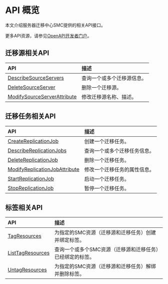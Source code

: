 # API 概览

本文介绍服务器迁移中心SMC提供的相关API接口。

更多API资源，请参见[OpenAPI开发者门户](https://next.api.aliyun.com/api/smc/2019-06-01)。

## 迁移源相关API

|API|描述|
|:--|:-|
|[DescribeSourceServers](/cn.zh-CN/API参考/迁移源/DescribeSourceServers.md)|查询一个或多个迁移源信息。|
|[DeleteSourceServer](/cn.zh-CN/API参考/迁移源/DeleteSourceServer.md)|删除一个迁移源。|
|[ModifySourceServerAttribute](/cn.zh-CN/API参考/迁移源/ModifySourceServerAttribute.md)|修改迁移源名称、描述。|

## 迁移任务相关API

|API|描述|
|:--|:-|
|[CreateReplicationJob](/cn.zh-CN/API参考/迁云任务/CreateReplicationJob.md)|创建一个迁移任务。|
|[DescribeReplicationJobs](/cn.zh-CN/API参考/迁云任务/DescribeReplicationJobs.md)|查询一个或多个迁移任务信息。|
|[DeleteReplicationJob](/cn.zh-CN/API参考/迁云任务/DeleteReplicationJob.md)|删除一个迁移任务。|
|[ModifyReplicationJobAttribute](/cn.zh-CN/API参考/迁云任务/ModifyReplicationJobAttribute.md)|修改一个迁移任务的属性信息。|
|[StartReplicationJob](/cn.zh-CN/API参考/迁云任务/StartReplicationJob.md)|启动一个迁移任务。|
|[StopReplicationJob](/cn.zh-CN/API参考/迁云任务/StopReplicationJob.md)|暂停一个迁移任务。|

## 标签相关API

|API|描述|
|:--|:-|
|[TagResources](/cn.zh-CN/API参考/标签/TagResources.md)|为指定的SMC资源（迁移源和迁移任务）创建并绑定标签。|
|[ListTagResources](/cn.zh-CN/API参考/标签/ListTagResources.md)|查询一个或多个SMC资源（迁移源和迁移任务）已经绑定的标签。|
|[UntagResources](/cn.zh-CN/API参考/标签/UntagResources.md)|为指定的SMC资源（迁移源和迁移任务）解绑并删除标签。|

